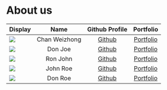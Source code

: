 # About us

Display | Name | Github Profile | Portfolio 
--------|:----:|:--------------:|:---------:
![](https://avatars1.githubusercontent.com/u/44324568?s=400&u=0c556c8d5c6fab4bda690e45e42b11d56c73b777&v=4) | Chan Weizhong | [Github](https://github.com/e0260222) | [Portfolio](docs/team/e0260222.md)
![](https://via.placeholder.com/100.png?text=Photo) | Don Joe | [Github](https://github.com/) | [Portfolio](docs/team/johndoe.md)
![](https://via.placeholder.com/100.png?text=Photo) | Ron John | [Github](https://github.com/) | [Portfolio](docs/team/johndoe.md)
![](https://via.placeholder.com/100.png?text=Photo) | John Roe | [Github](https://github.com/) | [Portfolio](docs/team/johndoe.md)
![](https://via.placeholder.com/100.png?text=Photo) | Don Roe | [Github](https://github.com/) | [Portfolio](docs/team/johndoe.md)
